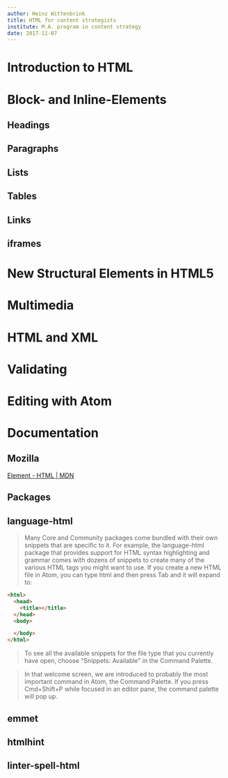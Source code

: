 ```yaml
---
author: Heinz Wittenbrink
title: HTML for content strategists
institute: M.A. program in content strategy
date: 2017-11-07
---
```





# Introduction to HTML

# Block- and Inline-Elements

## Headings

## Paragraphs

## Lists

## Tables

## Links

## iframes

# New Structural Elements in HTML5

# Multimedia

# HTML and XML

# Validating

# Editing with Atom

# Documentation

## Mozilla

[Element - HTML | MDN](https://developer.mozilla.org/de/docs/Web/HTML/Element "Element - HTML | MDN")

## Packages

## language-html

> Many Core and Community packages come bundled with their own snippets that are specific to it. For example, the language-html package that provides support for HTML syntax highlighting and grammar comes with dozens of snippets to create many of the various HTML tags you might want to use. If you create a new HTML file in Atom, you can type html and then press Tab and it will expand to:

```html
<html>
  <head>
    <title></title>
  </head>
  <body>

  </body>
</html>
```

> To see all the available snippets for the file type that you currently have open, choose "Snippets: Available" in the Command Palette.

> In that welcome screen, we are introduced to probably the most important command in Atom, the Command Palette. If you press Cmd+Shift+P while focused in an editor pane, the command palette will pop up.

## emmet

## htmlhint

## linter-spell-html
